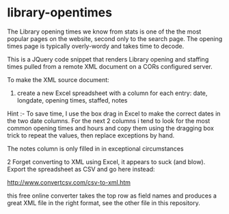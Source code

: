 # library-opentimes
The Library opening times we know from stats is one of the the most popular pages on the website, second only to the search page. The opening times page is typically overly-wordy and takes time to decode.

This is a JQuery code snippet that renders Library opening and staffing times pulled from a remote XML document on a CORs configured server.

To make the XML source document:

1. create a new Excel spreadsheet with a column for each entry: date, longdate, opening times, staffed, notes
 
Hint :- To save time, I use the box drag in Excel to make the correct dates in the two date columns. For the next 2 columns i tend to look for the most common opening times and hours and copy them using the dragging box trick to repeat the values, then replace exceptions by hand.
 
The notes column is only filled in in exceptional circumstances
 
 
2 Forget converting to XML using Excel, it appears to suck (and blow). Export the spreadsheet as CSV and go here instead:
 
http://www.convertcsv.com/csv-to-xml.htm
 
this free online converter takes the top row as field names and produces a great XML file in the right format, see the other file in this repository.
